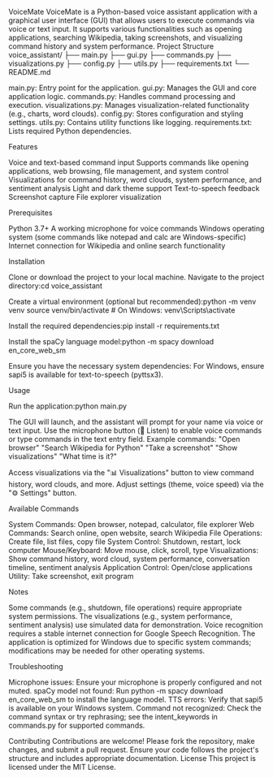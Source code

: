 VoiceMate
VoiceMate is a Python-based voice assistant application with a graphical user interface (GUI) that allows users to execute commands via voice or text input. It supports various functionalities such as opening applications, searching Wikipedia, taking screenshots, and visualizing command history and system performance.
Project Structure
voice_assistant/
├── main.py
├── gui.py
├── commands.py
├── visualizations.py
├── config.py
├── utils.py
├── requirements.txt
└── README.md


main.py: Entry point for the application.
gui.py: Manages the GUI and core application logic.
commands.py: Handles command processing and execution.
visualizations.py: Manages visualization-related functionality (e.g., charts, word clouds).
config.py: Stores configuration and styling settings.
utils.py: Contains utility functions like logging.
requirements.txt: Lists required Python dependencies.

Features

Voice and text-based command input
Supports commands like opening applications, web browsing, file management, and system control
Visualizations for command history, word clouds, system performance, and sentiment analysis
Light and dark theme support
Text-to-speech feedback
Screenshot capture
File explorer visualization

Prerequisites

Python 3.7+
A working microphone for voice commands
Windows operating system (some commands like notepad and calc are Windows-specific)
Internet connection for Wikipedia and online search functionality

Installation

Clone or download the project to your local machine.
Navigate to the project directory:cd voice_assistant


Create a virtual environment (optional but recommended):python -m venv venv
source venv/bin/activate  # On Windows: venv\Scripts\activate


Install the required dependencies:pip install -r requirements.txt


Install the spaCy language model:python -m spacy download en_core_web_sm


Ensure you have the necessary system dependencies:
For Windows, ensure sapi5 is available for text-to-speech (pyttsx3).



Usage

Run the application:python main.py


The GUI will launch, and the assistant will prompt for your name via voice or text input.
Use the microphone button (🎤 Listen) to enable voice commands or type commands in the text entry field.
Example commands:
"Open browser"
"Search Wikipedia for Python"
"Take a screenshot"
"Show visualizations"
"What time is it?"


Access visualizations via the "📊 Visualizations" button to view command history, word clouds, and more.
Adjust settings (theme, voice speed) via the "⚙️ Settings" button.

Available Commands

System Commands: Open browser, notepad, calculator, file explorer
Web Commands: Search online, open website, search Wikipedia
File Operations: Create file, list files, copy file
System Control: Shutdown, restart, lock computer
Mouse/Keyboard: Move mouse, click, scroll, type
Visualizations: Show command history, word cloud, system performance, conversation timeline, sentiment analysis
Application Control: Open/close applications
Utility: Take screenshot, exit program

Notes

Some commands (e.g., shutdown, file operations) require appropriate system permissions.
The visualizations (e.g., system performance, sentiment analysis) use simulated data for demonstration.
Voice recognition requires a stable internet connection for Google Speech Recognition.
The application is optimized for Windows due to specific system commands; modifications may be needed for other operating systems.

Troubleshooting

Microphone issues: Ensure your microphone is properly configured and not muted.
spaCy model not found: Run python -m spacy download en_core_web_sm to install the language model.
TTS errors: Verify that sapi5 is available on your Windows system.
Command not recognized: Check the command syntax or try rephrasing; see the intent_keywords in commands.py for supported commands.

Contributing
Contributions are welcome! Please fork the repository, make changes, and submit a pull request. Ensure your code follows the project's structure and includes appropriate documentation.
License
This project is licensed under the MIT License.
